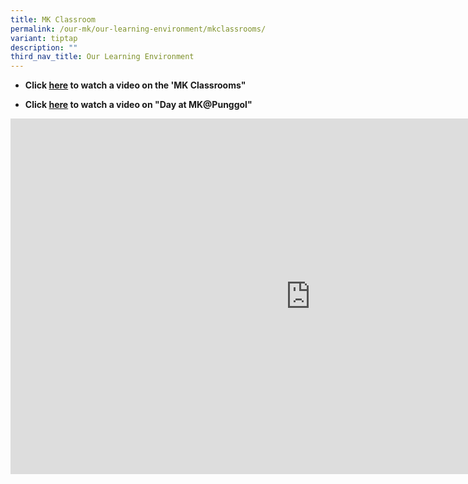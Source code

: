 ```yaml
---
title: MK Classroom
permalink: /our-mk/our-learning-environment/mkclassrooms/
variant: tiptap
description: ""
third_nav_title: Our Learning Environment
---
```

<ul data-tight="true" class="tight">
<li>
<p><strong>Click <a href="https://go.gov.sg/mkenviron" rel="noopener noreferrer nofollow" target="_blank">here</a> to watch a video on the 'MK Classrooms"</strong>
</p>
</li>
<li>
<p><strong>Click <a href="https://go.gov.sg/adayinmkpl" rel="noopener noreferrer nofollow" target="_blank">here</a> to watch a video on "Day at MK@Punggol"</strong>
</p>
</li>
</ul>
<p></p>
<div class="iframe-wrapper">
<iframe height="569" width="960" allowfullscreen="true" frameborder="0" src="https://docs.google.com/presentation/d/e/2PACX-1vRi1t02_M35lyZ9p_UZEq79jpznJRDzHcDU3iqQqB03S0TAF8eS_l26F89aZA_8bZjw1W416zMUD9xf/embed?start=false&amp;loop=false&amp;delayms=3000"></iframe>
</div>
<p></p>